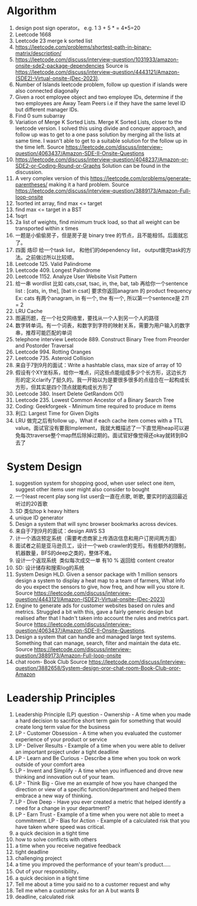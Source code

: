 # Algorithm
1. design post sign operator。 e.g. 1 3 + 5 * = 4*5=20
2. Leetcode 1668
3. Leetcode 23 merge k sorted list
1. https://leetcode.com/problems/shortest-path-in-binary-matrix/description/
2. https://leetcode.com/discuss/interview-question/1031933/amazon-onsite-sde2-package-dependencies 
 Source is https://leetcode.com/discuss/interview-question/4443121/Amazon-(SDE2)-Virtual-onsite-(Dec-2023).
3. Number of Islands leetcode problem, follow up question if islands were also connected diagonally
4. Given a root employee object and two employee IDs, determine if the two employees are Away Team Peers i.e if they have the same level ID but different manager IDs.
5. Find 0 sum subarray
6. Variation of Merge K Sorted Lists. Merge K Sorted Lists, closer to the leetcode version. I solved this using divide and conquer approach, and follow up was to get to a one pass solution by merging all the lists at same time. I wasn't able to get to a suitable solution for the follow up in the time left.
  Source https://leetcode.com/discuss/interview-question/4063437/Amazon-SDE-II-Onsite-Questions
7. https://leetcode.com/discuss/interview-question/4048237/Amazon-or-SDE2-or-Coding-Round-or-Graphs
  Solution can be found in the discussion.
8. A very complex version of this https://leetcode.com/problems/generate-parentheses/ making it a hard problem.
   Source https://leetcode.com/discuss/interview-question/3889173/Amazon-Full-loop-onsite
1. 1sorted int array, find max <= target
1. find max <= target in a BST
1. 1sqrt
1. 2a list of weights, find minimum truck load, so that all weight can be transported within x times
2. 一题是小偷偷房子，但是房子是 binary tree 的节点，且不能相邻。后面就忘了。  
1. 四面 烙印 给一个task list， 和他们的dependency list， output做完task的方法。之前做过所以比较顺。
2. Leetcode 125. Valid Palindrome
3. Leetcode 409. Longest Palindrome
4. Leetcode 1152. Analyze User Website Visit Pattern
5. 给一串 wordlist 比如 cats,csat, tsac, in, the, bat, tab
再给你一个sentence list : [cats, in, the], [bat in csat]
要求你返回anagram 的 product frequency
Ex: cats 有两个anagram, in 有一个, the 有一个, 所以第一个se‍‌‌‌‍‌‌‍‌‍‍‍‍‍‌‌‌‌‌‍‌ntence是 2*1*1 = 2
6. LRU Cache
7. 图遍历题，在一个社交网络里，要找从一个人到另一个人的路径
8. 数字转单词。有一个词表，和数字到字符的映射关系，需要为用户输入的数字串，推荐可能匹配的单词
9. telephone interview Leetcode 889. Construct Binary Tree from Preorder and Postorder Traversal
10. Leetcode 994. Rotting Oranges
11. Leetcode 735. Asteroid Collision
12. 来自于7到9月的面试：Write a hashtable class, max size of array of 10
13. 假设有个XY坐标系，给你一堆点，问这些点能组成多少个长方形，这边长方形的定义clarify了挺久的。我一开始以为是要很多很多的点组合在一起构成长方形，但其实是四个顶点就能构成长方形了
14. Leetcode 380. Insert Delete GetRandom O(1)
15. Leetcode 235. Lowest Common Ancestor of a Binary Search Tree
16. Coding: Geekforgeek - Minimum time required to produce m items
17. 利口: Largest Time for Given Digits
18. LRU 做完之后有follow up，What if each cache item comes with a TTL value。面试官没有要我Implement，我就大概描述了一下直觉用heap可以避免每次traverse整个map然后除掉过期的。面试官好像觉得还okay就转到BQ去了

# System Design
1. suggestion system for shopping good, when user select one item, suggest other items user might also consider to bought
2. 一个least recent play song list user会一直在点歌, 听歌, 要实时的返回最近听过的20首歌
3. SD‍‌‌‌‍‌‌‍‌‍‍‍‍‍‌‌‌‌‌‍‌ 类似top k heavy hitters
4. unique ID generator
5. Des‍‌‌‌‍‌‌‍‌‍‍‍‍‍‌‌‌‌‌‍‌ign a system that will sync browser bookmarks across devices.
6. 来自于7到9月的面试：design AWS S3
7. 计一个酒店预定系统（需要考虑商家上传酒店信息和用户订房间两方面）
8. 面试者之前是亚马逊员工，设计一个web crawl‍‌‌‌‍‌‌‍‌‍‍‍‍‍‌‌‌‌‌‍‌er的变形。有些额外的限制，机器数量，BFS的deep之类的，整体不难。
9. 设计一个返现系统  类似每次成交一单 有10 % 返回给 content creator
10. SD: 设计储存和搜索log的系统
1. System Design HLD. Given a sensor package with 1 million sensors design a system to display a heat map to a team of farmers, What info do you expect the sensors to give, how freq, and how will you store it.
   Source https://leetcode.com/discuss/interview-question/4443121/Amazon-(SDE2)-Virtual-onsite-(Dec-2023)
1.  Engine to generate ads for customer websites based on rules and metrics. Struggled a bit with this, gave a fairly generic design but realised after that I hadn't taken into account the rules and metrics part.
   Source https://leetcode.com/discuss/interview-question/4063437/Amazon-SDE-II-Onsite-Questions.
1. Design a system that can handle and managed large text systems. Something that can manage, search, filter and maintain the data etc.
 Source https://leetcode.com/discuss/interview-question/3889173/Amazon-Full-loop-onsite
1. chat room- Book Club
   Source https://leetcode.com/discuss/interview-question/3882658/System-design-oror-chat-room-Book-Club-oror-Amazon

# Leadership Principles
1. Leadership Principle (LP) question - Ownership - A time when you made a hard decision to sacrifice short term gain for something that would create long term value for the business
3. LP - Customer Obsession - A time when you evaluated the customer experience of your product or service
4. LP - Deliver Results - Example of a time when you were able to deliver an important project under a tight deadline
5. LP - Learn and Be Curious - Describe a time when you took on work outside of your comfort area
6. LP - Invent and Simplify - A time when you influenced and drove new thinking and innovation out of your team.
7. LP - Think Big - Give me an example of how you have changed the direction or view of a specific function/department and helped them embrace a new way of thinking.
8. LP - Dive Deep - Have you ever created a metric that helped identify a need for a change in your department?
9. LP - Earn Trust - Example of a time when you were not able to meet a commitment.
LP - Bias for Action - Example of a calculated risk that you have taken where speed was critical.
1. a quick decision in a tight time
2. how to solve conflicts with others
3. a time when you receive negative feedback
4. tight deadline
5. challenging project
1. a time you improved the performance of your team's product.....
2.  Out of your responsibility，
3.  a quick decision in a tight time
4.  Tell me about a time you said no to a customer request and why
1. Tell me when a customer asks f‍‌‌‌‍‌‌‍‌‍‍‍‍‍‌‌‌‌‌‍‌or an A but wants B
2. deadline, calculated risk
